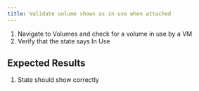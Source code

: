 ```yaml
---
title: Validate volume shows as in use when attached	
---
```

1. Navigate to Volumes and check for a volume in use by a VM
1. Verify that the state says In Use

## Expected Results
1. State should show correctly